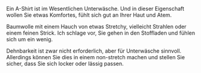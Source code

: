 
Ein A-Shirt ist im Wesentlichen Unterwäsche. Und in dieser Eigenschaft wollen Sie etwas Komfortes, fühlt sich gut an Ihrer Haut und Atem.

Baumwolle mit einem Hauch von etwas Stretchy, vielleicht Strahlen oder einem feinen Strick. Ich schlage vor, Sie gehen in den Stoffladen und fühlen sich um ein wenig.

<Note>

Dehnbarkeit ist zwar nicht erforderlich, aber für Unterwäsche sinnvoll. Allerdings können Sie dies in einem non-stretch machen und stellen Sie sicher, dass Sie sich locker oder lässig passen.

</Note>

